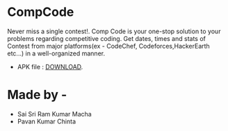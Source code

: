 # CompCode
 Never miss a single contest!. Comp Code is your one-stop solution to your problems regarding competitive coding. Get dates, times and stats of Contest from major platforms(ex - CodeChef, Codeforces,HackerEarth etc...) in a well-organized manner.
 
  - APK file : [DOWNLOAD](https://play.google.com/store/apps/details?id=com.mrwhitehat.compcode).

# Made by - 
 - Sai Sri Ram Kumar Macha
 - Pavan Kumar Chinta
 
